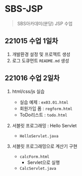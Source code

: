 # SBS-JSP

> SBS아카데미(분당) JSP 수업

## 221015 수업 1일차

1. 개발환경 설정 및 프로젝트 생성
2. 로그 도큐먼트 `README.md` 생성

## 221016 수업 2일차

1. html/css/js 실습
    - 실습 예제 : `ex03.01.html`
    - 회원가입 폼 : `regform.html`
    - ToDo리스트 : `todo.html`
    
2. 서블릿 프로그래밍 : Hello Servlet
    - `HelloServlet.java`
    
3. 서블릿 프로그래밍으로 계산기 구현
    - `calcForm.html`
       - Servlet으로 실행
    - `CalcServlet.java`